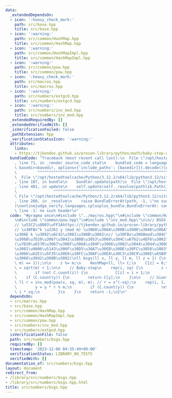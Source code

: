```yaml
---
data:
  _extendedDependsOn:
  - icon: ':heavy_check_mark:'
    path: src/base.hpp
    title: src/base.hpp
  - icon: ':warning:'
    path: src/common/HashMap.hpp
    title: src/common/HashMap.hpp
  - icon: ':warning:'
    path: src/common/HashMapImpl.hpp
    title: src/common/HashMapImpl.hpp
  - icon: ':warning:'
    path: src/common/pow.hpp
    title: src/common/pow.hpp
  - icon: ':heavy_check_mark:'
    path: src/macros.hpp
    title: src/macros.hpp
  - icon: ':warning:'
    path: src/numbers/extgcd.hpp
    title: src/numbers/extgcd.hpp
  - icon: ':warning:'
    path: src/numbers/inv_mod.hpp
    title: src/numbers/inv_mod.hpp
  _extendedRequiredBy: []
  _extendedVerifiedWith: []
  _isVerificationFailed: false
  _pathExtension: hpp
  _verificationStatusIcon: ':warning:'
  attributes:
    links:
    - https://tjkendev.github.io/procon-library/python/math/baby-step-giant-step.html
  bundledCode: "Traceback (most recent call last):\n  File \"/opt/hostedtoolcache/Python/3.12.2/x64/lib/python3.12/site-packages/onlinejudge_verify/documentation/build.py\"\
    , line 71, in _render_source_code_stat\n    bundled_code = language.bundle(stat.path,\
    \ basedir=basedir, options={'include_paths': [basedir]}).decode()\n          \
    \         ^^^^^^^^^^^^^^^^^^^^^^^^^^^^^^^^^^^^^^^^^^^^^^^^^^^^^^^^^^^^^^^^^^^^^^^^^^^^^^^^^\n\
    \  File \"/opt/hostedtoolcache/Python/3.12.2/x64/lib/python3.12/site-packages/onlinejudge_verify/languages/cplusplus.py\"\
    , line 187, in bundle\n    bundler.update(path)\n  File \"/opt/hostedtoolcache/Python/3.12.2/x64/lib/python3.12/site-packages/onlinejudge_verify/languages/cplusplus_bundle.py\"\
    , line 401, in update\n    self.update(self._resolve(pathlib.Path(included), included_from=path))\n\
    \                ^^^^^^^^^^^^^^^^^^^^^^^^^^^^^^^^^^^^^^^^^^^^^^^^^^^^^^^^^\n \
    \ File \"/opt/hostedtoolcache/Python/3.12.2/x64/lib/python3.12/site-packages/onlinejudge_verify/languages/cplusplus_bundle.py\"\
    , line 260, in _resolve\n    raise BundleErrorAt(path, -1, \"no such header\"\
    )\nonlinejudge_verify.languages.cplusplus_bundle.BundleErrorAt: common/HashMap.hpp:\
    \ line -1: no such header\n"
  code: "#pragma once\n#include \"../macros.hpp\"\n#include \"common/HashMap.hpp\"\
    \n#include \"common/pow.hpp\"\n#include \"inv_mod.hpp\"\n\n// BSGS(Baby-step Giant-step)\n\
    // \u53C2\u8003\uFF1Ahttps://tjkendev.github.io/procon-library/python/math/baby-step-giant-step.html\n\
    // \u30FBx^k \u2261 y (mod m) \u3068\u306A\u308B\u3088\u3046\u306A\u6700\u5C0F\
    \u306E k \u3092\u6C42\u3081\u308B\u3002\n// \u30FBx\u3068mod\u304C\u4E92\u3044\
    \u306B\u7D20\u3067\u3042\u308B\u3053\u3068\u304C\u6761\u4EF6\u3002\n// \u3000\
    (\u7D20\u6570\u3067\u306F\u306A\u304F\u3066\u3082\u3044\u3044\u3088\u3046\u306B\
    \u3001\u9006\u5143\u306F\u30D5\u30A7\u30EB\u30DE\u30FC\u3058\u3083\u306A\u304F\
    \u3066\u62E1\u5F35\u30E6\u30FC\u30AF\u30EA\u30C3\u30C9\u306E\u65B9\u306B\u3057\
    \u3066\u3042\u308B\u3002)\nll bsgs(ll x, ll y, ll m, ll z = 1) {\n    assert((gcd(x,\
    \ m) == 1));\n\n    z %= m;\n    HashMap<ll, ll> C;\n    C[z] = 0;\n    ll sq\
    \ = sqrt(m) + 1;\n\n    // Baby-step\n    rep(i, sq) {\n        z = z * x % m;\n\
    \        if (not C.count(z)) {\n            C[z] = i + 1;\n        }\n    }\n\
    \    if (C.count(y)) {\n        return C[y];\n    }\n\n    // Giant-step\n   \
    \ ll r = inv_mod(pow(x, sq, m), m); // r = x^(-sq);\n    rep(i, 1, sq + 1) {\n\
    \        y = y * r % m;\n        if (C.count(y)) {\n            return C[y] +\
    \ i * sq;\n        }\n    }\n    return -1;\n}\n"
  dependsOn:
  - src/macros.hpp
  - src/base.hpp
  - src/common/HashMap.hpp
  - src/common/HashMapImpl.hpp
  - src/common/pow.hpp
  - src/numbers/inv_mod.hpp
  - src/numbers/extgcd.hpp
  isVerificationFile: false
  path: src/numbers/bsgs.hpp
  requiredBy: []
  timestamp: '2023-12-06 04:35:49+09:00'
  verificationStatus: LIBRARY_NO_TESTS
  verifiedWith: []
documentation_of: src/numbers/bsgs.hpp
layout: document
redirect_from:
- /library/src/numbers/bsgs.hpp
- /library/src/numbers/bsgs.hpp.html
title: src/numbers/bsgs.hpp
---
```

